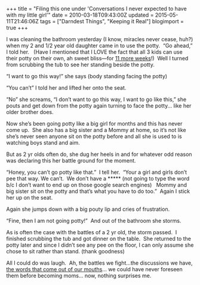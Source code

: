 +++
title = "Filing this one under 'Conversations I never expected to have with my little girl'"
date = 2010-03-18T09:43:00Z
updated = 2015-05-11T21:46:06Z
tags = ["Darndest Things", "Keeping it Real"]
blogimport = true 
+++

I was cleaning the bathroom yesterday (I know, miracles never cease, huh?) when my 2 and 1/2 year old daughter came in to use the potty.&#160; “Go ahead,” I told her.&#160;&#160; (Have I mentioned that I LOVE the fact that all 3 kids can use their potty on their own, ah sweet bliss—for [11 more weeks](http://lifeatthecircus.com/2010/03/16/11-weeks-to-go/)!)&#160; Well I turned from scrubbing the tub to see her standing beside the potty.&#160; 

“I want to go this way!” she says (body standing facing the potty)

“You can’t” I told her and lifted her onto the seat. 

“No” she screams, “I don’t want to go this way, I want to go like this,” she pouts and get down from the potty again turning to face the potty… like her older brother does. 

Now she’s been going potty like a big girl for months and this has never come up.&#160; She also has a big sister and a Mommy at home, so it’s not like she’s never seen anyone sit on the potty before and all she is used to is watching boys stand and aim.&#160; 

But as 2 yr olds often do, she dug her heels in and for whatever odd reason was declaring this her battle ground for the moment.&#160; 

“Honey, you can’t go potty like that.”&#160; I tell her.&#160; “Your a girl and girls don’t pee that way. We can’t.&#160; We don’t have a ***** (not going to type the word b/c I don’t want to end up on those google search engines)&#160;&#160; Mommy and big sister sit on the potty and that’s what you have to do too.”&#160; Again I stick her up on the seat. 

Again she jumps down with a big pouty lip and cries of frustration. 

“Fine, then I am not going potty!”&#160; And out of the bathroom she storms.&#160; 

As is often the case with the battles of a 2 yr old, the storm passed.&#160; I finished scrubbing the tub and got dinner on the table.&#160; She returned to the potty later and since I didn’t see any pee on the floor, I can only assume she chose to sit rather than stand. (thank goodness)

All I could do was laugh.&#160; Ah, the battles we fight…the discussions we have, [the words that come out of our mouths](http://lifeatthecircus.com/2008/04/28/dont-cry-over/)… we could have never foreseen them before becoming moms… now, nothing surprises me.&#160; 
